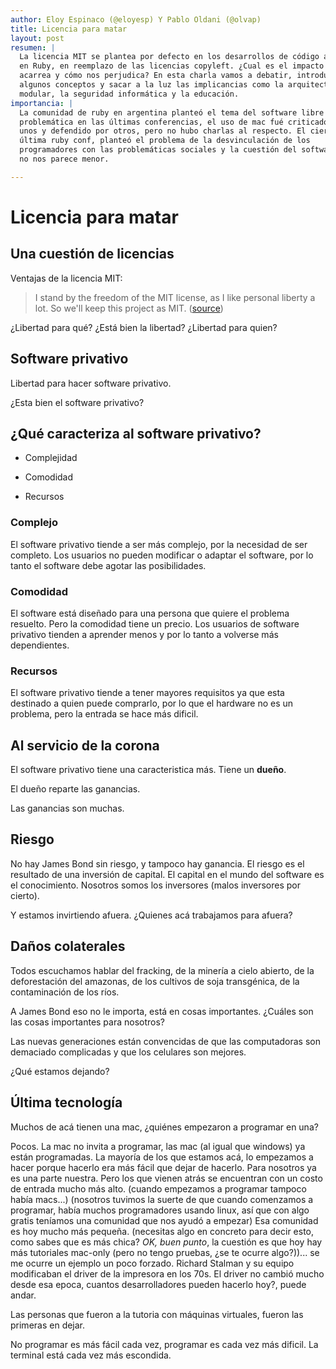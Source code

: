 ```yaml
---
author: Eloy Espinaco (@eloyesp) Y Pablo Oldani (@olvap)
title: Licencia para matar
layout: post
resumen: |
  La licencia MIT se plantea por defecto en los desarrollos de código abierto
  en Ruby, en reemplazo de las licencias copyleft. ¿Cual es el impacto que esto
  acarrea y cómo nos perjudica? En esta charla vamos a debatir, introducir
  algunos conceptos y sacar a la luz las implicancias como la arquitectura
  modular, la seguridad informática y la educación.
importancia: |
  La comunidad de ruby en argentina planteó el tema del software libre como una
  problemática en las últimas conferencias, el uso de mac fué criticado por
  unos y defendido por otros, pero no hubo charlas al respecto. El cierre de la
  última ruby conf, planteó el problema de la desvinculación de los
  programadores con las problemáticas sociales y la cuestión del software libre
  no nos parece menor.

---
```


Licencia para matar
===================

Una cuestión de licencias
-------------------------

Ventajas de la licencia MIT:

> I stand by the freedom of the MIT license, as I like personal liberty a lot.
> So we'll keep this project as MIT. ([source][1])

¿Libertad para qué? ¿Está bien la libertad? ¿Libertad para quien?

Software privativo
------------------

Libertad para hacer software privativo.

¿Esta bien el software privativo?

¿Qué caracteriza al software privativo?
---------------------------------------

-   Complejidad

-   Comodidad

-   Recursos

### Complejo

El software privativo tiende a ser más complejo, por la necesidad de ser
completo. Los usuarios no pueden modificar o adaptar el software, por lo tanto
el software debe agotar las posibilidades.

### Comodidad

El software está diseñado para una persona que quiere el problema resuelto.
Pero la comodidad tiene un precio. Los usuarios de software privativo tienden a
aprender menos y por lo tanto a volverse más dependientes.

### Recursos

El software privativo tiende a tener mayores requisitos ya que esta destinado a
quien puede comprarlo, por lo que el hardware no es un problema, pero la
entrada se hace más dificil.

Al servicio de la corona
------------------------

El software privativo tiene una caracteristica más. Tiene un **dueño**.

El dueño reparte las ganancias.

Las ganancias son muchas.

Riesgo
------

No hay James Bond sin riesgo, y tampoco hay ganancia. El riesgo es el resultado
de una inversión de capital. El capital en el mundo del software es el
conocimiento. Nosotros somos los inversores (malos inversores por cierto).

Y estamos invirtiendo afuera. ¿Quienes acá trabajamos para afuera?

Daños colaterales
-----------------

Todos escuchamos hablar del fracking, de la minería a cielo abierto, de la
deforestación del amazonas, de los cultivos de soja transgénica, de la
contaminación de los ríos.

A James Bond eso no le importa, está en cosas importantes. ¿Cuáles son las
cosas importantes para nosotros?

Las nuevas generaciones están convencidas de que las computadoras son demaciado
complicadas y que los celulares son mejores.

¿Qué estamos dejando?

Última tecnología
-----------------

Muchos de acá tienen una mac, ¿quiénes empezaron a programar en una?

Pocos. La mac no invita a programar, las mac (al igual que windows) ya están
programadas. La mayoría de los que estamos acá, lo empezamos a hacer porque
hacerlo era más fácil que dejar de hacerlo. Para nosotros ya es una parte
nuestra. Pero los que vienen atrás se encuentran con un costo de entrada mucho
más alto. (cuando empezamos a programar tampoco había macs...) (nosotros
tuvimos la suerte de que cuando comenzamos a programar, había muchos
programadores usando linux, así que con algo gratis teníamos una comunidad que
nos ayudó a empezar) Esa comunidad es hoy mucho más pequeña. (necesitas algo en
concreto para decir esto, como sabes que es más chica? *OK, buen punto*, la
cuestión es que hoy hay más tutoriales mac-only (pero no tengo pruebas, ¿se te
ocurre algo?))... se me ocurre un ejemplo un poco forzado. Richard Stalman y su
equipo modificaban el driver de la impresora en los 70s. El driver no cambió
mucho desde esa epoca, cuantos desarrolladores pueden hacerlo hoy?, puede
andar.

Las personas que fueron a la tutoria con máquinas virtuales, fueron las
primeras en dejar.

No programar es más fácil cada vez, programar es cada vez más dificil. La
terminal está cada vez más escondida.

 [1]: https://github.com/jekyll/jekyll-import/issues/160#issuecomment-51942907
 [2]: http://www.itworld.com/it-managementstrategy/233753/gpl-copyleft-use-declining-faster-ever


